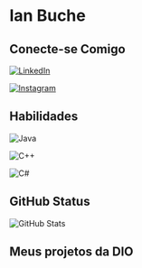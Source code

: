 
# Ian Buche

## Conecte-se Comigo

[![LinkedIn](https://img.shields.io/badge/LinkedIn-000?style=for-the-badge&logo=linkedin&logoColor=0E76A8)](https://www.linkedin.com/in/ian-fernando-antunes-buche-946688283/)

[![Instagram](https://img.shields.io/badge/Instagram-000?style=for-the-badge&logo=instagram)](https://www.instagram.com/ian_buche/)
## Habilidades 

![Java](https://img.shields.io/badge/Java-000?style=for-the-badge&logo=java)

![C++](https://img.shields.io/badge/C%2B%2B-000?style=for-the-badge&logo=c%2B%2B&logoColor=00599C)

![C#](https://img.shields.io/badge/C%23-000?style=for-the-badge&logo=c-sharp&logoColor=823085)

## GitHub Status

![GitHub Stats](https://github-readme-stats.vercel.app/api?username=sSavedark&theme=transparent&bg_color=000&border_color=30A3DC&show_icons=true&icon_color=30A3DC&title_color=E94D5F&text_color=FFF)


## Meus projetos da DIO
